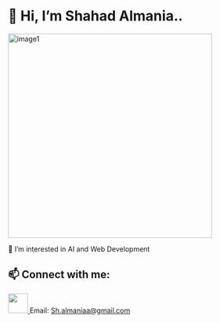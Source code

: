 # 👋 Hi, I’m Shahad Almania..
<img width="416" alt="image1" src="https://user-images.githubusercontent.com/114902383/194179552-e24490b2-bd4c-4250-ba76-5e0f11308367.png">


👀 I’m interested in AI and Web Development

## 📫 Connect with me:
<a href="https://www.linkedin.com/in/shahad-almania"> <img width="40" src="https://user-images.githubusercontent.com/114902383/194180831-e23fb4c7-c629-4f62-afae-51ef2afca675.png"> </a>
Email: Sh.almaniaa@gmail.com
